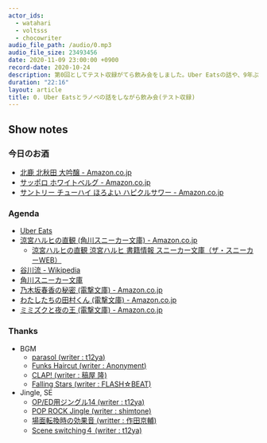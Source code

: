 ```yaml
---
actor_ids:
  - watahari
  - voltsss
  - chocowriter
audio_file_path: /audio/0.mp3
audio_file_size: 23493456
date: 2020-11-09 23:00:00 +0900
record-date: 2020-10-24
description: 第0回としてテスト収録がてら飲み会をしました。Uber Eatsの話や、9年ぶりの新刊となる「涼宮ハルヒの直観」をきっかけにラノベの話をしました。音質が悪いのは仕様です。
duration: "22:16"
layout: article
title: 0. Uber Eatsとラノベの話をしながら飲み会(テスト収録)
---
```


## Show notes

### 今日のお酒
- [北鹿 北秋田 大吟醸 - Amazon.co.jp](https://www.amazon.co.jp/%E5%8C%97%E9%B9%BF-%E5%8C%97%E7%A7%8B%E7%94%B0-%E5%A4%A7%E5%90%9F%E9%86%B8-1800ml-%E7%A7%8B%E7%94%B0%E7%9C%8C/dp/B001TP6TWI)
- [サッポロ ホワイトベルグ - Amazon.co.jp](https://www.amazon.co.jp/%E3%83%9B%E3%83%AF%E3%82%A4%E3%83%88%E3%83%99%E3%83%AB%E3%82%B0-K696-%E3%82%B5%E3%83%83%E3%83%9D%E3%83%AD%E3%83%9B%E3%83%AF%E3%82%A4%E3%83%88%E3%83%99%E3%83%AB%E3%82%B0-350ml%C3%9724%E6%9C%AC/dp/B00KBEQF5Y/)
- [サントリー チューハイ ほろよい ハピクルサワー - Amazon.co.jp](https://www.amazon.co.jp/%E3%82%B5%E3%83%B3%E3%83%88%E3%83%AA%E3%83%BC-%E3%83%81%E3%83%A5%E3%83%BC%E3%83%8F%E3%82%A4-%E3%81%BB%E3%82%8D%E3%82%88%E3%81%84-%E3%83%8F%E3%83%94%E3%82%AF%E3%83%AB%E3%82%B5%E3%83%AF%E3%83%BC-350ml%C3%9724%E6%9C%AC/dp/B07XDZNSYV/)

### Agenda
- [Uber Eats](https://www.ubereats.com/jp)
- [涼宮ハルヒの直観 (角川スニーカー文庫) - Amazon.co.jp](https://www.amazon.co.jp/%E6%B6%BC%E5%AE%AE%E3%83%8F%E3%83%AB%E3%83%92%E3%81%AE%E7%9B%B4%E8%A6%B3-%E8%A7%92%E5%B7%9D%E3%82%B9%E3%83%8B%E3%83%BC%E3%82%AB%E3%83%BC%E6%96%87%E5%BA%AB-%E8%B0%B7%E5%B7%9D-%E6%B5%81/dp/404110792X)
   - [涼宮ハルヒの直観 涼宮ハルヒ 書籍情報 スニーカー文庫（ザ・スニーカーWEB）](https://sneakerbunko.jp/product/haruhi/322007000029.html)
- [谷川流 - Wikipedia](https://ja.wikipedia.org/wiki/%E8%B0%B7%E5%B7%9D%E6%B5%81)
- [角川スニーカー文庫](https://sneakerbunko.jp/)
- [乃木坂春香の秘密 (電撃文庫) - Amazon.co.jp](https://www.amazon.co.jp/%E4%B9%83%E6%9C%A8%E5%9D%82%E6%98%A5%E9%A6%99%E3%81%AE%E7%A7%98%E5%AF%86-%E9%9B%BB%E6%92%83%E6%96%87%E5%BA%AB-%E4%BA%94%E5%8D%81%E5%B5%90-%E9%9B%84%E7%AD%96/dp/4840228302)
- [わたしたちの田村くん (電撃文庫) - Amazon.co.jp](https://www.amazon.co.jp/%E3%82%8F%E3%81%9F%E3%81%97%E3%81%9F%E3%81%A1%E3%81%AE%E7%94%B0%E6%9D%91%E3%81%8F%E3%82%93-%E9%9B%BB%E6%92%83%E6%96%87%E5%BA%AB-%E7%AB%B9%E5%AE%AE-%E3%82%86%E3%82%86%E3%81%93/dp/4840230668)
- [ミミズクと夜の王 (電撃文庫) - Amazon.co.jp](https://www.amazon.co.jp/%E3%83%9F%E3%83%9F%E3%82%BA%E3%82%AF%E3%81%A8%E5%A4%9C%E3%81%AE%E7%8E%8B-%E9%9B%BB%E6%92%83%E6%96%87%E5%BA%AB-%E7%B4%85%E7%8E%89-%E3%81%84%E3%81%A5%E3%81%8D/dp/4048667769)

### Thanks
- BGM
   - [parasol (writer : t12ya)](https://dova-s.jp/bgm/play13627.html)
   - [Funks Haircut (writer : Anonyment)](https://dova-s.jp/bgm/play12621.html)
   - [CLAP! (writer : 稿屋 隆)](https://dova-s.jp/bgm/play182.html)
   - [Falling Stars (writer : FLASH☆BEAT)](https://dova-s.jp/bgm/play13579.html)
- Jingle, SE
   - [OP/ED用ジングル14 (writer : t12ya)](https://dova-s.jp/bgm/play13460.html)
   - [POP ROCK Jingle (writer : shimtone)](https://dova-s.jp/bgm/play12557.html)
   - [場面転換時の効果音 (writter : 作田京輔)](https://dova-s.jp/se/play993.html)
   - [Scene switching４ (writer : t12ya)](https://dova-s.jp/bgm/play13265.html)
